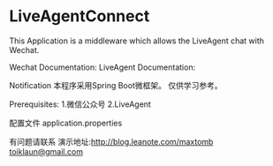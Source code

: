 # LiveAgentConnect

This Application is a middleware which allows the LiveAgent chat with Wechat.

Wechat Documentation: 
LiveAgent Documentation:

Notification
	本程序采用Spring Boot微框架。 仅供学习参考。

Prerequisites:
	1.微信公众号
	2.LiveAgent
	
配置文件
	application.properties

有问题请联系
演示地址:http://blog.leanote.com/maxtomb
toiklaun@gmail.com